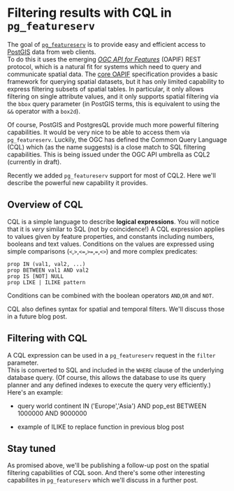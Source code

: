 # Filtering results with CQL in `pg_featureserv`

The goal of [`pg_featureserv`](https://github.com/CrunchyData/pg_featureserv)
is to provide easy and efficient access to [PostGIS](https://postgis.net/) data from web clients.  
To do this it uses the emerging [*OGC API for Features*](https://ogcapi.ogc.org/features/)
(OAPIF) REST protocol, which is a natural fit for systems which need to query and communicate spatial data.
The [core OAPIF](http://docs.opengeospatial.org/is/17-069r3/17-069r3.html) specification
provides a basic framework for querying spatial datasets, but it has only limited capability 
to express filtering subsets of spatial tables.  In particular, it only allows filtering on single attribute values,
and it only supports spatial filtering via the `bbox` query parameter (in PostGIS terms, this is equivalent to using the `&&` operator with a `box2d`).

Of course, PostGIS and PostgresQL provide much more powerful filtering capabilities. 
It would be very nice to be able to access them via `pg_featureserv`.
Luckily, the OGC has defined the Common Query Language (CQL) which (as the name suggests) is a close match to SQL filtering capabilities.
This is being issued under the OGC API umbrella as CQL2 (currently in draft).

Recently we added `pg_featureserv` support for most of CQL2.
Here we'll describe the powerful new capability it provides.

## Overview of CQL

CQL is a simple language to describe **logical expressions**. 
You will notice that it is *very* similar to SQL (not by coincidence!)
A CQL expression applies to values given by feature properties, and constants including numbers, booleans and text values.
Conditions on the values are expressed using simple comparisons (`<`,`>`,`<=`,`>=`,`=`,`<>`) and more complex predicates:
```
prop IN (val1, val2, ...)
prop BETWEEN val1 AND val2
prop IS [NOT] NULL
prop LIKE | ILIKE pattern
```
Conditions can be combined with the boolean operators `AND`,`OR` and `NOT`.

CQL also defines syntax for spatial and temporal filters. We'll discuss those in a future blog post.

## Filtering with CQL

A CQL expression can be used in a `pg_featureserv` request in the `filter` parameter.  
This is converted to SQL and included in the `WHERE` clause of the underlying database query.
(Of course, this allows the database to use its query planner and any defined indexes to execute the query very efficiently.)
Here's an example:

* query world continent IN ('Europe','Asia') AND pop_est BETWEEN 1000000 AND 9000000

* example of ILIKE to replace function in previous blog post



## Stay tuned

As promised above, we'll be publishing a follow-up post on the spatial filtering capabilities of CQL soon.
And there's some other interesting capabilites in `pg_featureserv` which we'll discuss in a further post.



